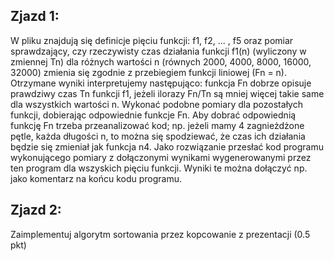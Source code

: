 ## Zjazd 1:

W pliku znajdują się definicje pięciu funkcji: f1, f2, ... , f5 oraz pomiar sprawdzający, czy rzeczywisty czas działania funkcji f1(n) (wyliczony w zmiennej Tn) dla różnych wartości n (równych 2000, 4000, 8000, 16000, 32000) zmienia się zgodnie z przebiegiem funkcji liniowej (Fn = n). Otrzymane wyniki interpretujemy następująco: funkcja Fn dobrze opisuje prawdziwy czas Tn funkcji f1, jeżeli ilorazy Fn/Tn są mniej więcej takie same dla wszystkich wartości n.
Wykonać podobne pomiary dla pozostałych funkcji, dobierając odpowiednie funkcje Fn. Aby dobrać odpowiednią funkcję Fn trzeba przeanalizować kod; np. jeżeli mamy 4 zagnieżdżone pętle, każda długości n, to można się spodziewać, że czas ich działania będzie się zmieniał jak funkcja n4.
Jako rozwiązanie przesłać kod programu wykonującego pomiary z dołączonymi wynikami wygenerowanymi przez ten program dla wszyskich pięciu funkcji. Wyniki te można dołączyć np. jako komentarz na końcu kodu programu.

## Zjazd 2:

Zaimplementuj algorytm sortowania przez kopcowanie z prezentacji (0.5 pkt)
